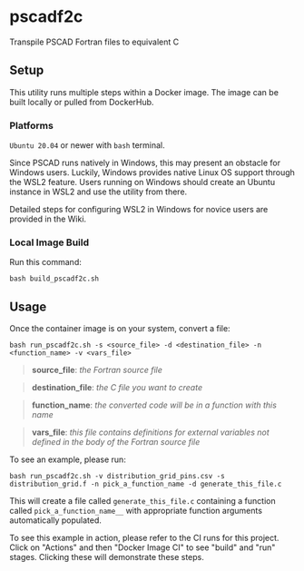 # pscadf2c
Transpile PSCAD Fortran files to equivalent C

## Setup

This utility runs multiple steps within a Docker image. The image can be built locally
or pulled from DockerHub.

### Platforms

`Ubuntu 20.04` or newer with `bash` terminal.

Since PSCAD runs natively in Windows, this may present an obstacle for Windows users.
Luckily, Windows provides native Linux OS support through the WSL2 feature.
Users running on Windows should create an Ubuntu instance in WSL2 and use the utility from there.

Detailed steps for configuring WSL2 in Windows for novice users are provided in the Wiki.

### Local Image Build

Run this command:

`bash build_pscadf2c.sh`

## Usage

Once the container image is on your system, convert a file:

`bash run_pscadf2c.sh -s <source_file> -d <destination_file> -n <function_name> -v <vars_file>`

> **source_file**:        *the Fortran source file*

> **destination_file**:   *the C file you want to create*

> **function_name**:      *the converted code will be in a function with this name*

> **vars_file**:          *this file contains definitions for external variables not defined in the body of the Fortran source file*

To see an example, please run:

`bash run_pscadf2c.sh -v distribution_grid_pins.csv -s distribution_grid.f -n pick_a_function_name -d generate_this_file.c`

This will create a file called `generate_this_file.c` containing a function called `pick_a_function_name__` with appropriate function arguments
automatically populated.

To see this example in action, please refer to the CI runs for this project. Click on "Actions" and then "Docker Image CI" to see "build" and "run" stages.
Clicking these will demonstrate these steps.
